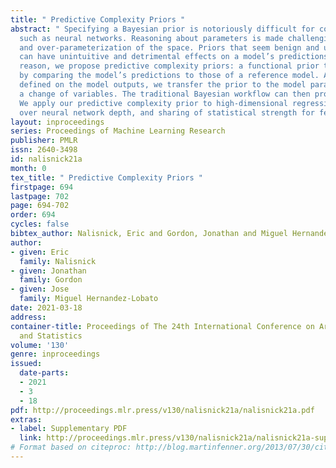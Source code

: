 ```yaml
---
title: " Predictive Complexity Priors "
abstract: " Specifying a Bayesian prior is notoriously difficult for complex models
  such as neural networks. Reasoning about parameters is made challenging by the high-dimensionality
  and over-parameterization of the space. Priors that seem benign and uninformative
  can have unintuitive and detrimental effects on a model’s predictions. For this
  reason, we propose predictive complexity priors: a functional prior that is defined
  by comparing the model’s predictions to those of a reference model. Although originally
  defined on the model outputs, we transfer the prior to the model parameters via
  a change of variables. The traditional Bayesian workflow can then proceed as usual.
  We apply our predictive complexity prior to high-dimensional regression, reasoning
  over neural network depth, and sharing of statistical strength for few-shot learning. "
layout: inproceedings
series: Proceedings of Machine Learning Research
publisher: PMLR
issn: 2640-3498
id: nalisnick21a
month: 0
tex_title: " Predictive Complexity Priors "
firstpage: 694
lastpage: 702
page: 694-702
order: 694
cycles: false
bibtex_author: Nalisnick, Eric and Gordon, Jonathan and Miguel Hernandez-Lobato, Jose
author:
- given: Eric
  family: Nalisnick
- given: Jonathan
  family: Gordon
- given: Jose
  family: Miguel Hernandez-Lobato
date: 2021-03-18
address: 
container-title: Proceedings of The 24th International Conference on Artificial Intelligence
  and Statistics
volume: '130'
genre: inproceedings
issued:
  date-parts:
  - 2021
  - 3
  - 18
pdf: http://proceedings.mlr.press/v130/nalisnick21a/nalisnick21a.pdf
extras:
- label: Supplementary PDF
  link: http://proceedings.mlr.press/v130/nalisnick21a/nalisnick21a-supp.pdf
# Format based on citeproc: http://blog.martinfenner.org/2013/07/30/citeproc-yaml-for-bibliographies/
---
```

